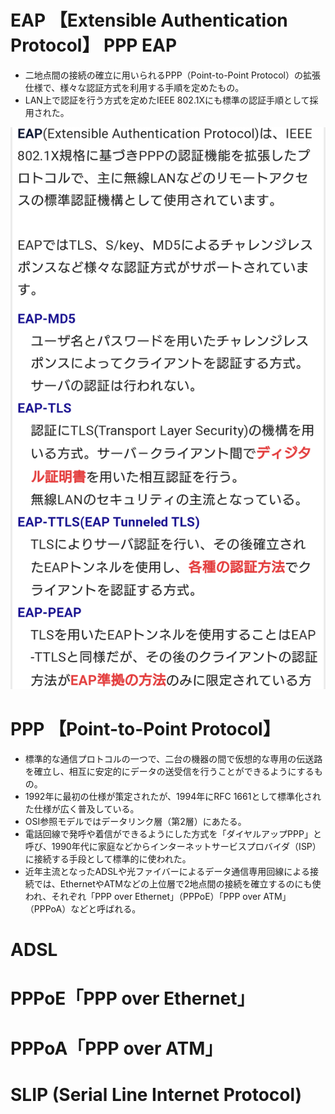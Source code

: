 # EAP 【Extensible Authentication Protocol】 PPP EAP
- 二地点間の接続の確立に用いられるPPP（Point-to-Point Protocol）の拡張仕様で、様々な認証方式を利用する手順を定めたもの。
- LAN上で認証を行う方式を定めたIEEE 802.1Xにも標準の認証手順として採用された。

![](../PICTURE/Communication/EAP.png)

# PPP 【Point-to-Point Protocol】
- 標準的な通信プロトコルの一つで、二台の機器の間で仮想的な専用の伝送路を確立し、相互に安定的にデータの送受信を行うことができるようにするもの。
- 1992年に最初の仕様が策定されたが、1994年にRFC 1661として標準化された仕様が広く普及している。
- OSI参照モデルではデータリンク層（第2層）にあたる。
- 電話回線で発呼や着信ができるようにした方式を「ダイヤルアップPPP」と呼び、1990年代に家庭などからインターネットサービスプロバイダ（ISP）に接続する手段として標準的に使われた。
- 近年主流となったADSLや光ファイバーによるデータ通信専用回線による接続では、EthernetやATMなどの上位層で2地点間の接続を確立するのにも使われ、それぞれ「PPP over Ethernet」（PPPoE）「PPP over ATM」（PPPoA）などと呼ばれる。

# ADSL


# PPPoE「PPP over Ethernet」
# PPPoA「PPP over ATM」

# SLIP (Serial Line Internet Protocol)